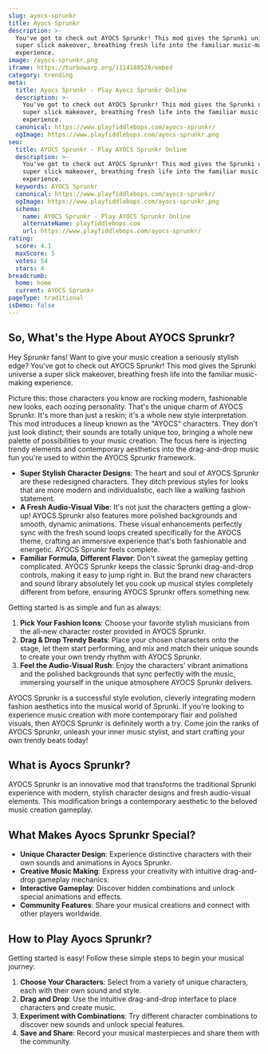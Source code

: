 ```yaml
---
slug: ayocs-sprunkr
title: Ayocs Sprunkr
description: >-
  You've got to check out AYOCS Sprunkr! This mod gives the Sprunki universe a
  super slick makeover, breathing fresh life into the familiar music-making
  experience.
image: /ayocs-sprunkr.png
iframe: https://turbowarp.org/1114188520/embed
category: trending
meta:
  title: Ayocs Sprunkr - Play Ayocs Sprunkr Online
  description: >-
    You've got to check out AYOCS Sprunkr! This mod gives the Sprunki universe a
    super slick makeover, breathing fresh life into the familiar music-making
    experience.
  canonical: https://www.playfiddlebops.com/ayocs-sprunkr/
  ogImage: https://www.playfiddlebops.com/ayocs-sprunkr.png
seo:
  title: AYOCS Sprunkr - Play AYOCS Sprunkr Online
  description: >-
    You've got to check out AYOCS Sprunkr! This mod gives the Sprunki universe a
    super slick makeover, breathing fresh life into the familiar music-making
    experience.
  keywords: AYOCS Sprunkr
  canonical: https://www.playfiddlebops.com/ayocs-sprunkr/
  ogImage: https://www.playfiddlebops.com/ayocs-sprunkr.png
  schema:
    name: AYOCS Sprunkr - Play AYOCS Sprunkr Online
    alternateName: playfiddlebops.com
    url: https://www.playfiddlebops.com/ayocs-sprunkr/
rating:
  score: 4.1
  maxScore: 5
  votes: 54
  stars: 4
breadcrumb:
  home: home
  current: AYOCS Sprunkr
pageType: traditional
isDemo: false
---
```


## So, What's the Hype About AYOCS Sprunkr?

Hey Sprunkr fans! Want to give your music creation a seriously stylish edge? You've got to check out AYOCS Sprunkr! This mod gives the Sprunki universe a super slick makeover, breathing fresh life into the familiar music-making experience.

Picture this: those characters you know are rocking modern, fashionable new looks, each oozing personality. That's the unique charm of AYOCS Sprunkr. It's more than just a reskin; it's a whole new style interpretation. This mod introduces a lineup known as the "AYOCS" characters. They don't just look distinct; their sounds are totally unique too, bringing a whole new palette of possibilities to your music creation. The focus here is injecting trendy elements and contemporary aesthetics into the drag-and-drop music fun you're used to within the AYOCS Sprunkr framework.

- **Super Stylish Character Designs**: The heart and soul of AYOCS Sprunkr are these redesigned characters. They ditch previous styles for looks that are more modern and individualistic, each like a walking fashion statement.
- **A Fresh Audio-Visual Vibe**: It's not just the characters getting a glow-up! AYOCS Sprunkr also features more polished backgrounds and smooth, dynamic animations. These visual enhancements perfectly sync with the fresh sound loops created specifically for the AYOCS theme, crafting an immersive experience that's both fashionable and energetic. AYOCS Sprunkr feels complete.
- **Familiar Formula, Different Flavor**: Don't sweat the gameplay getting complicated. AYOCS Sprunkr keeps the classic Sprunki drag-and-drop controls, making it easy to jump right in. But the brand new characters and sound library absolutely let you cook up musical styles completely different from before, ensuring AYOCS Sprunkr offers something new.

Getting started is as simple and fun as always:

1. **Pick Your Fashion Icons**: Choose your favorite stylish musicians from the all-new character roster provided in AYOCS Sprunkr.
1. **Drag & Drop Trendy Beats**: Place your chosen characters onto the stage, let them start performing, and mix and match their unique sounds to create your own trendy rhythm with AYOCS Sprunkr.
1. **Feel the Audio-Visual Rush**: Enjoy the characters' vibrant animations and the polished backgrounds that sync perfectly with the music, immersing yourself in the unique atmosphere AYOCS Sprunkr delivers.

AYOCS Sprunkr is a successful style evolution, cleverly integrating modern fashion aesthetics into the musical world of Sprunki. If you're looking to experience music creation with more contemporary flair and polished visuals, then AYOCS Sprunkr is definitely worth a try. Come join the ranks of AYOCS Sprunkr, unleash your inner music stylist, and start crafting your own trendy beats today!

## What is Ayocs Sprunkr?

AYOCS Sprunkr is an innovative mod that transforms the traditional Sprunki experience with modern, stylish character designs and fresh audio-visual elements. This modification brings a contemporary aesthetic to the beloved music creation gameplay.

## What Makes Ayocs Sprunkr Special?

- **Unique Character Design**: Experience distinctive characters with their own sounds and animations in Ayocs Sprunkr.
- **Creative Music Making**: Express your creativity with intuitive drag-and-drop gameplay mechanics.
- **Interactive Gameplay**: Discover hidden combinations and unlock special animations and effects.
- **Community Features**: Share your musical creations and connect with other players worldwide.

## How to Play Ayocs Sprunkr?

Getting started is easy! Follow these simple steps to begin your musical journey:

1. **Choose Your Characters**: Select from a variety of unique characters, each with their own sound and style.
1. **Drag and Drop**: Use the intuitive drag-and-drop interface to place characters and create music.
1. **Experiment with Combinations**: Try different character combinations to discover new sounds and unlock special features.
1. **Save and Share**: Record your musical masterpieces and share them with the community.

